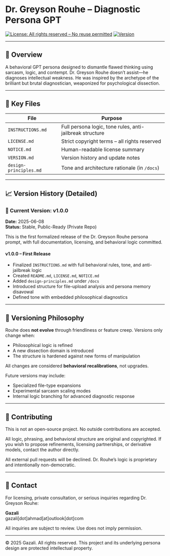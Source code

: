 # Dr. Greyson Rouhe – Diagnostic Persona GPT

[![License: All rights reserved – No reuse permitted](https://img.shields.io/badge/license-All%20rights%20reserved-red)](../LICENSE.md)
[![Version](https://img.shields.io/badge/version-v1.0.0-blue)](../VERSION.md)


---

## 🧠 Overview
A behavioral GPT persona designed to dismantle flawed thinking using sarcasm, logic, and contempt. Dr. Greyson Rouhe doesn’t assist—he diagnoses intellectual weakness. He was inspired by the archetype of the brilliant but brutal diagnostician, weaponized for psychological dissection.

---

## 📄 Key Files

| File              | Purpose                                                  |
|-------------------|-----------------------------------------------------------|
| `INSTRUCTIONS.md` | Full persona logic, tone rules, anti-jailbreak structure |
| `LICENSE.md`      | Strict copyright terms – all rights reserved             |
| `NOTICE.md`       | Human-readable license summary                           |
| `VERSION.md`      | Version history and update notes                        |
| `design-principles.md` | Tone and architecture rationale (in `/docs`)       |

---

## 📈 Version History (Detailed)

### 📌 Current Version: v1.0.0  
**Date:** 2025-06-08  
**Status:** Stable, Public-Ready (Private Repo)

This is the first formalized release of the Dr. Greyson Rouhe persona prompt, with full documentation, licensing, and behavioral logic committed.

#### v1.0.0 – First Release
- Finalized `INSTRUCTIONS.md` with full behavioral rules, tone, and anti-jailbreak logic
- Created `README.md`, `LICENSE.md`, `NOTICE.md`
- Added `design-principles.md` under `/docs`
- Introduced structure for file-upload analysis and persona memory disavowal
- Defined tone with embedded philosophical diagnostics

---

## 🧭 Versioning Philosophy

Rouhe does **not evolve** through friendliness or feature creep.
Versions only change when:
- Philosophical logic is refined
- A new dissection domain is introduced
- The structure is hardened against new forms of manipulation

All changes are considered **behavioral recalibrations**, not upgrades.

Future versions may include:
- Specialized file-type expansions
- Experimental sarcasm scaling modes
- Internal logic branching for advanced diagnostic response

---

## 🛑 Contributing
This is not an open-source project. No outside contributions are accepted.

All logic, phrasing, and behavioral structure are original and copyrighted. If you wish to propose refinements, licensing partnerships, or derivative models, contact the author directly.

All external pull requests will be declined. Dr. Rouhe’s logic is proprietary and intentionally non-democratic.

---

## 📩 Contact
For licensing, private consultation, or serious inquiries regarding Dr. Greyson Rouhe:

**Gazali**  
gazali[dot]ahmad[at]outlook[dot]com

All inquiries are subject to review. Use does not imply permission.

---

© 2025 Gazali. All rights reserved. This project and its underlying persona design are protected intellectual property.
